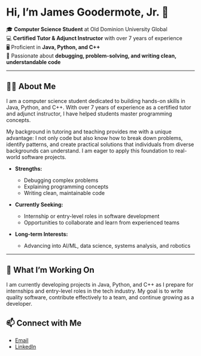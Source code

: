 # Hi, I’m James Goodermote, Jr. 👋

🎓 **Computer Science Student** at Old Dominion University Global  
💻 **Certified Tutor & Adjunct Instructor** with over 7 years of experience  
🖥️ Proficient in **Java, Python, and C++**  
🔎 Passionate about **debugging, problem-solving, and writing clean, understandable code**

---

## 🧑‍🏫 About Me

I am a computer science student dedicated to building hands-on skills in Java, Python, and C++. With over 7 years of experience as a certified tutor and adjunct instructor, I have helped students master programming concepts.

My background in tutoring and teaching provides me with a unique advantage: I not only code but also know how to break down problems, identify patterns, and create practical solutions that individuals from diverse backgrounds can understand. I am eager to apply this foundation to real-world software projects.

- **Strengths:**  
  - Debugging complex problems  
  - Explaining programming concepts  
  - Writing clean, maintainable code

- **Currently Seeking:**  
  - Internship or entry-level roles in software development  
  - Opportunities to collaborate and learn from experienced teams

- **Long-term Interests:**  
  - Advancing into AI/ML, data science, systems analysis, and robotics

---

## 🌱 What I’m Working On

I am currently developing projects in Java, Python, and C++ as I prepare for internships and entry-level roles in the tech industry. My goal is to write quality software, contribute effectively to a team, and continue growing as a developer.

## 📫 Connect with Me
- [Email](mailto:james.goodermotejr@gmail.com)
- [LinkedIn](https://www.linkedin.com/in/jamesgoodermotejr)

